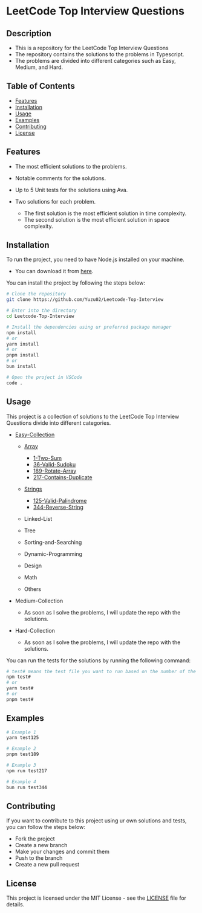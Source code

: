 # LeetCode Top Interview Questions

## Description

- This is a repository for the LeetCode Top Interview Questions
- The repository contains the solutions to the problems in Typescript.
- The problems are divided into different categories such as Easy, Medium, and Hard.

## Table of Contents

- [Features](#features)
- [Installation](#installation)
- [Usage](#usage)
- [Examples](#examples)
- [Contributing](#contributing)
- [License](#license)

## Features

- The most efficient solutions to the problems.
- Notable comments for the solutions.
- Up to 5 Unit tests for the solutions using Ava.
- Two solutions for each problem.

  - The first solution is the most efficient solution in time complexity.
  - The second solution is the most efficient solution in space complexity.

## Installation

To run the project, you need to have Node.js installed on your machine.

- You can download it from [here](https://nodejs.org/).

You can install the project by following the steps below:

```bash
# Clone the repository
git clone https://github.com/Yuzu02/Leetcode-Top-Interview

# Enter into the directory
cd Leetcode-Top-Interview

# Install the dependencies using ur preferred package manager
npm install
# or
yarn install
# or
pnpm install
# or
bun install

# Open the project in VSCode
code .
```

## Usage

This project is a collection of solutions to the LeetCode Top Interview Questions divide into different categories.

- [Easy-Collection](Easy-Collection)

  - [Array](Easy-Collection/Array)

    - [1-Two-Sum](Easy-Collection/Array/1-Two-Sum/Solution/Two-Sum.md)
    - [36-Valid-Sudoku](Easy-Collection/Array/36-Valid-Sudoku/Solution/Valid-Sudoku.md)
    - [189-Rotate-Array](Easy-Collection/Array/189-Rotate-Array/Solution/Rotate-Array.md)
    - [217-Contains-Duplicate](Easy-Collection/Array/217-Contains-Duplicate/Solution/Contains-Duplicate.md)

  - [Strings](Easy-Collection/Strings)

    - [125-Valid-Palindrome](Easy-Collection/Strings/125-Valid-Palindrome/Solution/Valid-Palindrome.md)
    - [344-Reverse-String](Easy-Collection/Strings/344-Reverse-String/Solution/Reverse-String.md)
  
  - Linked-List
  - Tree
  - Sorting-and-Searching
  - Dynamic-Programming
  - Design
  - Math
  - Others

- Medium-Collection

  - As soon as I solve the problems, I will update the repo with the solutions.

- Hard-Collection

  - As soon as I solve the problems, I will update the repo with the solutions.

You can run the tests for the solutions by running the following command:

```bash
# test# means the test file you want to run based on the number of the problem, e.g. test1, test2, test3, etc.
npm test#
# or
yarn test#
# or
pnpm test#
```

## Examples

```bash
# Example 1
yarn test125

# Example 2
pnpm test189

# Example 3
npm run test217

# Example 4
bun run test344
```

## Contributing

If you want to contribute to this project using ur own solutions and tests, you can follow the steps below:

- Fork the project
- Create a new branch
- Make your changes and commit them
- Push to the branch
- Create a new pull request

## License

This project is licensed under the MIT License - see the [LICENSE](LICENSE) file for details.
